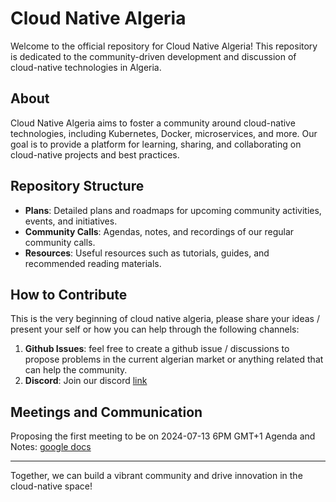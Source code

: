 # Cloud Native Algeria

Welcome to the official repository for Cloud Native Algeria! This repository is dedicated to the community-driven development and discussion of cloud-native technologies in Algeria.

## About

Cloud Native Algeria aims to foster a community around cloud-native technologies, including Kubernetes, Docker, microservices, and more. Our goal is to provide a platform for learning, sharing, and collaborating on cloud-native projects and best practices.

## Repository Structure

- **Plans**: Detailed plans and roadmaps for upcoming community activities, events, and initiatives.
- **Community Calls**: Agendas, notes, and recordings of our regular community calls.
- **Resources**: Useful resources such as tutorials, guides, and recommended reading materials.

## How to Contribute

This is the very beginning of cloud native algeria, please share your ideas / present your self or how you can help through the following channels:
1. **Github Issues**: feel free to create a github issue / discussions to propose problems in the current algerian market or anything related that can help the community.
2. **Discord**: Join our discord [link](https://discord.gg/xU42K46x)

## Meetings and Communication
Proposing the first meeting to be on 2024-07-13 6PM GMT+1
Agenda and Notes: [google docs](https://docs.google.com/document/d/1VZFX2m3Es9DlmU4f62HBba5uhHCRxKUjiLEImKt0wmo/edit#heading=h.z3lcj4oxqu4)

---

Together, we can build a vibrant community and drive innovation in the cloud-native space!
